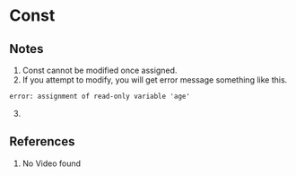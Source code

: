 # Const

## Notes
1. Const cannot be modified once assigned.
2. If you attempt to modify, you will get error message something like this.

```txt
error: assignment of read-only variable 'age'
```

3. 

## References

1. No Video found

